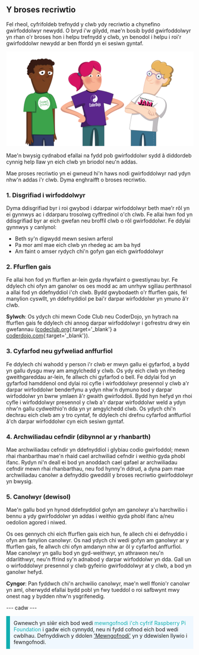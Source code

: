 ## Y broses recriwtio

Fel rheol, cyfrifoldeb trefnydd y clwb ydy recriwtio a chynefino gwirfoddolwyr newydd. O bryd i'w gilydd, mae'n bosib bydd gwirfoddolwyr yn rhan o'r broses hon i helpu trefnydd y clwb, yn benodol i helpu i roi'r gwirfoddolwr newydd ar ben ffordd yn ei sesiwn gyntaf.

![Tri gwirfoddolwr yn sefyll.](images/2-RPF-Volunteers.png)

Mae'n bwysig cydnabod efallai na fydd pob gwirfoddolwr sydd â diddordeb cynnig help llaw yn eich clwb yn briodol neu'n addas.

Mae proses recriwtio yn ei gwneud hi'n haws nodi gwirfoddolwyr nad ydyn nhw'n addas i'r clwb. Dyma enghraifft o broses recriwtio.

### 1. Disgrifiad i wirfoddolwyr


Dyma ddisgrifiad byr i roi gwybod i ddarpar wirfoddolwyr beth mae'r rôl yn ei gynnwys ac i ddarparu trosolwg cyffredinol o'ch clwb. Fe allai hwn fod yn ddisgrifiad byr ar eich gwefan neu broffil clwb o rôl gwirfoddolwr. Fe ddylai gynnwys y canlynol:

* Beth sy'n digwydd mewn sesiwn arferol
* Pa mor aml mae eich clwb yn rhedeg ac am ba hyd
* Am faint o amser rydych chi'n gofyn gan eich gwirfoddolwyr

### 2. Ffurflen gais

Fe allai hon fod yn ffurflen ar-lein gyda rhywfaint o gwestiynau byr. Fe ddylech chi ofyn am ganolwr os oes modd ac am unrhyw sgiliau perthnasol a allai fod yn ddefnyddiol i'ch clwb. Bydd gwybodaeth o'r ffurflen gais, fel manylion cyswllt, yn ddefnyddiol pe bai'r darpar wirfoddolwr yn ymuno â'r clwb.

**Sylwch**: Os ydych chi mewn Code Club neu CoderDojo, yn hytrach na ffurflen gais fe ddylech chi annog darpar wirfoddolwyr i gofrestru drwy ein gwefannau ([codeclub.org](https://codeclub.org){:target='_blank'} a [coderdojo.com](https://coderdojo.com){:target='_blank'}).

### 3. Cyfarfod neu gyfweliad anffurfiol

Fe ddylech chi wahodd y person i'r clwb er mwyn gallu ei gyfarfod, a bydd yn gallu dysgu mwy am amgylchedd y clwb. Os ydy eich clwb yn rhedeg gweithgareddau ar-lein, fe allwch chi gyfarfod o bell. Fe ddylai fod yn gyfarfod hamddenol ond dylai roi cyfle i wirfoddolwyr presennol y clwb a'r darpar wirfoddolwr benderfynu a ydyn nhw'n dymuno bod y darpar wirfoddolwr yn bwrw ymlaen â'r gwaith gwirfoddoli. Bydd hyn hefyd yn rhoi cyfle i wirfoddolwyr presennol y clwb a'r darpar wirfoddolwr weld a ydyn nhw'n gallu cydweithio'n dda yn yr amgylchedd clwb. Os ydych chi'n dechrau eich clwb am y tro cyntaf, fe ddylech chi drefnu cyfarfod anffurfiol â'ch darpar wirfoddolwr cyn eich sesiwn gyntaf.

### 4. Archwiliadau cefndir (dibynnol ar y rhanbarth)

Mae archwiliadau cefndir yn ddefnyddiol i glybiau codio gwirfoddol; mewn rhai rhanbarthau mae'n rhaid cael archwiliad cefndir i weithio gyda phobl ifanc. Rydyn ni'n deall ei bod yn anoddach cael gafael ar archwiliadau cefndir mewn rhai rhanbarthau, neu fod hynny'n ddrud, a dyna pam mae archwiliadau canolwr a defnyddio gweddill y broses recriwtio gwirfoddolwyr yn bwysig.

### 5. Canolwyr (dewisol)

Mae'n gallu bod yn hynod ddefnyddiol gofyn am ganolwyr a'u harchwilio i bennu a ydy gwirfoddolwr yn addas i weithio gyda phobl ifanc a/neu oedolion agored i niwed.

Os oes gennych chi eich ffurflen gais eich hun, fe allech chi ei defnyddio i ofyn am fanylion canolwyr. Os nad ydych chi wedi gofyn am ganolwyr ar y ffurflen gais, fe allwch chi ofyn amdanyn nhw ar ôl y cyfarfod anffurfiol. Mae canolwyr yn gallu bod yn gyd-weithwyr, yn athrawon neu'n ddarlithwyr, neu'n ffrind sy'n adnabod y darpar wirfoddolwr yn dda. Gall un o wirfoddolwyr presennol y clwb gyfeirio gwirfoddolwyr at y clwb, a bod yn ganolwr hefyd.

**Cyngor**: Pan fyddwch chi'n archwilio canolwyr, mae'n well ffonio'r canolwr yn aml, oherwydd efallai bydd pobl yn fwy tueddol o roi safbwynt mwy onest nag y bydden nhw'n ysgrifenedig.

--- cadw ---

<p style="border-left: solid; border-width:10px; border-color: #0faeb0; background-color: aliceblue; padding: 10px;">
Gwnewch yn siŵr eich bod wedi <span style="color: #0faeb0">mewngofnodi i'ch cyfrif Raspberry Pi Foundation</span> i gadw eich cynnydd, neu ni fydd cofnod eich bod wedi cwblhau. Defnyddiwch y ddolen <a href="https://my.raspberrypi.org/login">'Mewngofnodi'</a> yn y ddewislen llywio i fewngofnodi.
</p>